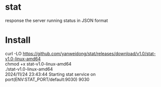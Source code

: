 # stat
response the server running status in JSON format

# Install  
curl -LO https://github.com/yanweidong/stat/releases/download/v1.0/stat-v1.0-linux-amd64  
chmod +x stat-v1.0-linux-amd64  
./stat-v1.0-linux-amd64  
2024/11/24 23:43:44 Starting stat service on port(ENV:STAT_PORT/default:9030) 9030

